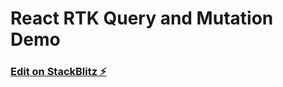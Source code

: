 # React RTK Query and Mutation Demo

### [Edit on StackBlitz ⚡️](https://stackblitz.com/edit/react-rtk-query-mutation-demo)
